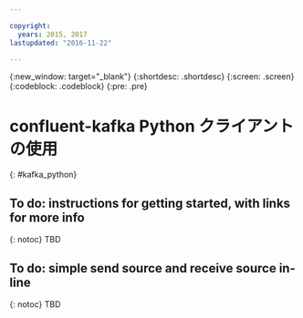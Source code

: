 ```yaml
---

copyright:
  years: 2015, 2017
lastupdated: "2016-11-22"

---
```


{:new_window: target="_blank"}
{:shortdesc: .shortdesc}
{:screen: .screen}
{:codeblock: .codeblock}
{:pre: .pre}

# confluent-kafka Python クライアントの使用
{: #kafka_python}

## To do: instructions for getting started, with links for more info
{: notoc}
TBD

## To do: simple send source and receive source in-line
{: notoc}
TBD
